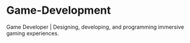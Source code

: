 # Game-Development
Game Developer | Designing, developing, and programming immersive gaming experiences.
